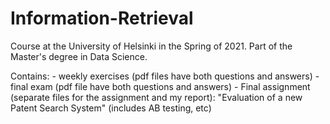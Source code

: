 # Information-Retrieval
Course at the University of Helsinki in the Spring of 2021. Part of the Master's degree in Data Science.

Contains:
     - weekly exercises (pdf files have both questions and answers)
     - final exam (pdf file have both questions and answers)
     - Final assignment (separate files for the assignment and my report):
            "Evaluation of a new Patent Search System"    (includes AB testing, etc)
